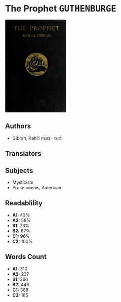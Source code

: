 # The Prophet <kbd>GUTHENBURGE</kbd>

![](./cover.medium.jpg "")

## Authors


 - Gibran, Kahlil <small>(1883 - 1931)</small>

## Translators



## Subjects


 - Mysticism
 - Prose poems, American

## Readablility


 - **A1:** 43%
 - **A2:** 58%
 - **B1:** 73%
 - **B2:** 87%
 - **C1:** 96%
 - **C2:** 100%

## Words Count


 - **A1:** 310
 - **A2:** 237
 - **B1:** 366
 - **B2:** 448
 - **C1:** 388
 - **C2:** 185
